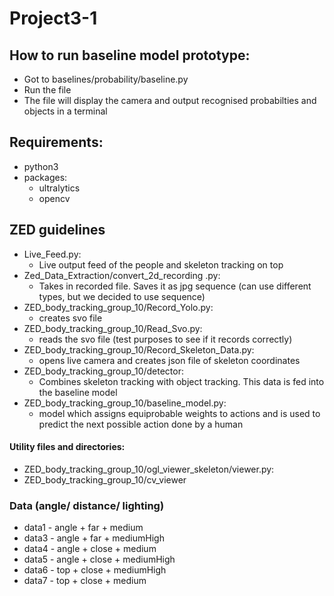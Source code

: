 # Project3-1

## How to run baseline model prototype:
- Got to baselines/probability/baseline.py
- Run the file
- The file will display the camera and output recognised probabilties and objects in a terminal 


## Requirements:
- python3
- packages:
    - ultralytics 
    - opencv


## ZED guidelines
- Live_Feed.py:
    - Live output feed of the people and skeleton tracking on top
- Zed_Data_Extraction/convert_2d_recording .py:
    - Takes in recorded file. Saves it as jpg sequence (can use different types, but we decided to use sequence)
- ZED_body_tracking_group_10/Record_Yolo.py:
    - creates svo file 
- ZED_body_tracking_group_10/Read_Svo.py:
    - reads the svo file (test purposes to see if it records correctly)
- ZED_body_tracking_group_10/Record_Skeleton_Data.py:
    - opens live camera and creates json file of skeleton coordinates
- ZED_body_tracking_group_10/detector:
    - Combines skeleton tracking with object tracking. This data is fed into the baseline model
- ZED_body_tracking_group_10/baseline_model.py:
    - model which assigns equiprobable weights to actions and is used to predict the next possible action done by a human

#### Utility files and directories:
- ZED_body_tracking_group_10/ogl_viewer_skeleton/viewer.py:
- ZED_body_tracking_group_10/cv_viewer

### Data (angle/ distance/ lighting)
- data1 - angle + far + medium 
- data3 - angle + far + mediumHigh
- data4 - angle + close + medium
- data5 - angle + close + mediumHigh
- data6 - top + close + mediumHigh
- data7 - top + close + medium

